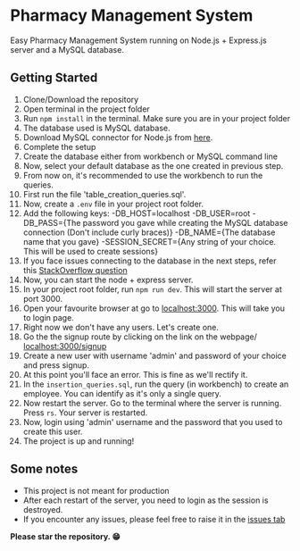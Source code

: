 # Pharmacy Management System

Easy Pharmacy Management System running on Node.js + Express.js server and a MySQL database.

## Getting Started

1. Clone/Download the repository
2. Open terminal in the project folder
3. Run `npm install` in the terminal. Make sure you are in your project folder
4. The database used is MySQL database.
5. Download MySQL connector for Node.js from [here](https://dev.mysql.com/downloads/installer/).
6. Complete the setup
7. Create the database either from workbench or MySQL command line
8. Now, select your default database as the one created in previous step.
9. From now on, it's recommended to use the workbench to run the queries.
10. First run the file 'table_creation_queries.sql'.
11. Now, create a `.env` file in your project root folder.
12. Add the following keys:
    -DB_HOST=localhost
    -DB_USER=root
    -DB_PASS={The password you gave while creating the MySQL database connection (Don't include curly braces)}
    -DB_NAME={The database name that you gave}
    -SESSION_SECRET={Any string of your choice. This will be used to create sessions}
13. If you face issues connecting to the database in the next steps, refer this [StackOverflow question](https://stackoverflow.com/questions/50093144/mysql-8-0-client-does-not-support-authentication-protocol-requested-by-server)
14. Now, you can start the node + express server.
15. In your project root folder, run `npm run dev`. This will start the server at port 3000.
16. Open your favourite browser at go to [localhost:3000](localhost:3000). This will take you to login page.
17. Right now we don't have any users. Let's create one.
18. Go the the signup route by clicking on the link on the webpage/ [localhost:3000/signup](localhost:3000/signup)
19. Create a new user with username 'admin' and password of your choice and press signup.
20. At this point you'll face an error. This is fine as we'll rectify it.
21. In the `insertion_queries.sql`, run the query (in workbench) to create an employee. You can identify as it's only a single query.
22. Now restart the server. Go to the terminal where the server is running. Press `rs`. Your server is restarted.
23. Now, login using 'admin' username and the password that you used to create this user.
24. The project is up and running!

## Some notes

- This project is not meant for production
- After each restart of the server, you need to login as the session is destroyed.
- If you encounter any issues, please feel free to raise it in the [issues tab](https://github.com/Abhishek911cse/Pharmacy-Management-System/issues)

**Please star the repository. :grin:**
